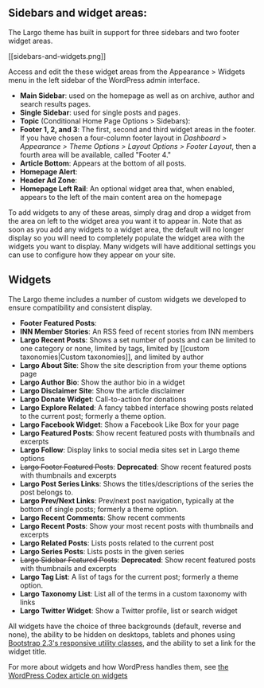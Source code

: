 ## Sidebars and widget areas:

The Largo theme has built in support for three sidebars and two footer widget areas. 

[[sidebars-and-widgets.png]]

Access and edit the these widget areas from the Appearance &gt; Widgets menu in the left sidebar of the WordPress admin interface.

- **Main Sidebar**: used on the homepage as well as on archive, author and search results pages.
- **Single Sidebar**: used for single posts and pages.
- **Topic** (Conditional Home Page Options > Sidebars): 
- **Footer 1, 2, and 3**: The first, second and third widget areas in the footer. If you have chosen a four-column footer layout in *Dashboard &gt; Appearance &gt; Theme Options &gt; Layout Options &gt; Footer Layout*, then a fourth area will be available, called "Footer 4."
- **Article Bottom**: Appears at the bottom of all posts. 
- **Homepage Alert**: 
- **Header Ad Zone**: 
- **Homepage Left Rail**: An optional widget area that, when enabled, appears to the left of the main content area on the homepage

To add widgets to any of these areas, simply drag and drop a widget from the area on left to the widget area you want it to appear in. Note that as soon as you add any widgets to a widget area, the default will no longer display so you will need to completely populate the widget area with the widgets you want to display. Many widgets will have additional settings you can use to configure how they appear on your site.

## Widgets

The Largo theme includes a number of custom widgets we developed to ensure compatibility and consistent display.

- **Footer Featured Posts**: 
- **INN Member Stories**: An RSS feed of recent stories from INN members
- **Largo Recent Posts**: Shows a set number of posts and can be limited to one category or none, limited by tags, limited by [[custom taxonomies|Custom taxonomies]], and limited by author
- **Largo About Site**: Show the site description from your theme options page
- **Largo Author Bio**: Show the author bio in a widget
- **Largo Disclaimer Site**: Show the article disclaimer
- **Largo Donate Widget**: Call-to-action for donations
- **Largo Explore Related**: A fancy tabbed interface showing posts related to the current post; formerly a theme option.
- **Largo Facebook Widget**: Show a Facebook Like Box for your page
- **Largo Featured Posts**: Show recent featured posts with thumbnails and excerpts
- **Largo Follow**: Display links to social media sites set in Largo theme options
- ~~Largo Footer Featured Posts~~: **Deprecated**: Show recent featured posts with thumbnails and excerpts
- **Largo Post Series Links**: Shows the titles/descriptions of the series the post belongs to.
- **Largo Prev/Next Links**: Prev/next post navigation, typically at the bottom of single posts; formerly a theme option.
- **Largo Recent Comments**: Show recent comments
- **Largo Recent Posts**: Show your most recent posts with thumbnails and excerpts
- **Largo Related Posts**: Lists posts related to the current post
- **Largo Series Posts**: Lists posts in the given series
- ~~Largo Sidebar Featured Posts~~: **Deprecated**: Show recent featured posts with thumbnails and excerpts
- **Largo Tag List**: A list of tags for the current post; formerly a theme option.
- **Largo Taxonomy List**: List all of the terms in a custom taxonomy with links
- **Largo Twitter Widget**: Show a Twitter profile, list or search widget

All widgets have the choice of three backgrounds (default, reverse and none), the ability to be hidden on desktops, tablets and phones using [Bootstrap 2.3's responsive utility classes](http://getbootstrap.com/2.3.2/scaffolding.html#responsive), and the ability to set a link for the widget title. 

For more about widgets and how WordPress handles them, see [the WordPress Codex article on widgets](http://codex.wordpress.org/WordPress_Widgets)
